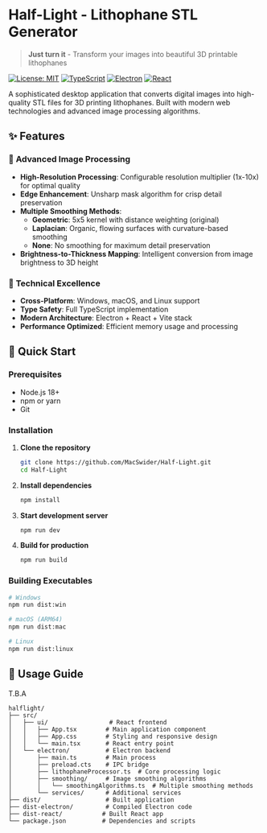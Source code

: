 #  Half-Light - Lithophane STL Generator

> **Just turn it** - Transform your images into beautiful 3D printable lithophanes

[![License: MIT](https://img.shields.io/badge/License-MIT-yellow.svg)](https://opensource.org/licenses/MIT)
[![TypeScript](https://img.shields.io/badge/TypeScript-007ACC?logo=typescript&logoColor=white)](https://www.typescriptlang.org/)
[![Electron](https://img.shields.io/badge/Electron-191970?logo=electron&logoColor=white)](https://www.electronjs.org/)
[![React](https://img.shields.io/badge/React-20232A?logo=react&logoColor=61DAFB)](https://reactjs.org/)

A sophisticated desktop application that converts digital images into high-quality STL files for 3D printing lithophanes. Built with modern web technologies and advanced image processing algorithms.

## ✨ Features

### 🎨 **Advanced Image Processing**
- **High-Resolution Processing**: Configurable resolution multiplier (1x-10x) for optimal quality
- **Edge Enhancement**: Unsharp mask algorithm for crisp detail preservation
- **Multiple Smoothing Methods**:
  - **Geometric**: 5x5 kernel with distance weighting (original)
  - **Laplacian**: Organic, flowing surfaces with curvature-based smoothing
  - **None**: No smoothing for maximum detail preservation
- **Brightness-to-Thickness Mapping**: Intelligent conversion from image brightness to 3D height


### 🔧 **Technical Excellence**
- **Cross-Platform**: Windows, macOS, and Linux support
- **Type Safety**: Full TypeScript implementation
- **Modern Architecture**: Electron + React + Vite stack
- **Performance Optimized**: Efficient memory usage and processing

## 🚀 Quick Start

### Prerequisites
- Node.js 18+ 
- npm or yarn
- Git

### Installation

1. **Clone the repository**
   ```bash
   git clone https://github.com/MacSwider/Half-Light.git
   cd Half-Light
   ```

2. **Install dependencies**
   ```bash
   npm install
   ```

3. **Start development server**
   ```bash
   npm run dev
   ```

4. **Build for production**
   ```bash
   npm run build
   ```

### Building Executables

```bash
# Windows
npm run dist:win

# macOS (ARM64)
npm run dist:mac

# Linux
npm run dist:linux
```

## 📖 Usage Guide

T.B.A

```
halflight/
├── src/
│   ├── ui/                 # React frontend
│   │   ├── App.tsx        # Main application component
│   │   ├── App.css        # Styling and responsive design
│   │   └── main.tsx       # React entry point
│   └── electron/          # Electron backend
│       ├── main.ts        # Main process
│       ├── preload.cts    # IPC bridge
│       ├── lithophaneProcessor.ts  # Core processing logic
│       ├── smoothing/     # Image smoothing algorithms
│       │   └── smoothingAlgorithms.ts  # Multiple smoothing methods
│       └── services/      # Additional services
├── dist/                  # Built application
├── dist-electron/         # Compiled Electron code
├── dist-react/           # Built React app
└── package.json          # Dependencies and scripts
```
